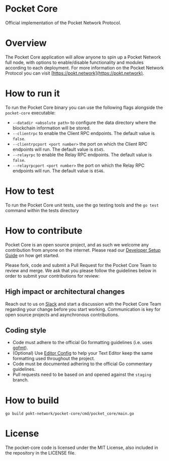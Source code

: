 # Pocket Core
Official implementation of the Pocket Network Protocol.

# Overview
The Pocket Core application will allow anyone to spin up a Pocket Network full node, with options to enable/disable functionality and modules according to each deployment. For more information on the Pocket Network Protocol you can visit [https://pokt.network](https://pokt.network).

# How to run it
To run the Pocket Core binary you can use the following flags alongside the `pocket-core` executable:

- `--datadir <absolute path>` to configure the data directory where the blockchain information will be stored.
- `--clientrpc` to enable the Client RPC endpoints. The default value is `false`.
- `--clientrpcport <port number>` the port on which the Client RPC endpoints will run. The default value is `8545`.
- `--relayrpc` to enable the Relay RPC endpoints. The default value is `false`.
- `--relayrpcport <port number>` the port on which the Relay RPC endpoints will run. The default value is `8546`.

# How to test
To run the Pocket Core unit tests, use the go testing tools and the `go test` command within the tests directory

# How to contribute
Pocket Core is an open source project, and as such we welcome any contribution from anyone on the internet. Please read our [Developer Setup Guide](https://github.com/pokt-network/pocket-core/wiki/Developer-Setup-Guide) on how get started.

Please fork, code and submit a Pull Request for the Pocket Core Team to review and merge. We ask that you please follow the guidelines below in order to submit your contributions for review:

## High impact or architectural changes
Reach out to us on [Slack](https://www.pokt.network/slack-pokt) and start a discussion with the Pocket Core Team regarding your change before you start working. Communication is key for open source projects and asynchronous contributions.

## Coding style
- Code must adhere to the official Go formatting guidelines (i.e. uses [gofmt](https://golang.org/cmd/gofmt)).
- (Optional) Use [Editor Config](https://editorconfig.org) to help your Text Editor keep the same formatting used throughout the project.
- Code must be documented adhering to the official Go commentary guidelines.
- Pull requests need to be based on and opened against the `staging` branch.

# How to build
`go build pokt-network/pocket-core/cmd/pocket_core/main.go`

# License
The pocket-core code is licensed under the MIT License, also included in the repository in the LICENSE file.
